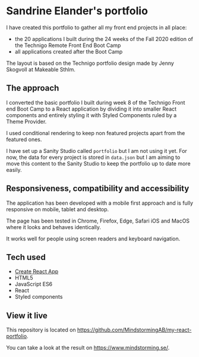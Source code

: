 # Sandrine Elander's portfolio

I have created this portfolio to gather all my front end projects in all place:

- the 20 applications I built during the 24 weeks of the Fall 2020 edition of the Technigo Remote Front End Boot Camp
- all applications created after the Boot Camp

The layout is based on the Technigo portfolio design made by Jenny Skogvoll at Makeable Sthlm.

## The approach

I converted the basic portfolio I built during week 8 of the Technigo Front end Boot Camp to a React application by dividing it into smaller React components and entirely styling it with Styled Components ruled by a Theme Provider.

I used conditional rendering to keep non featured projects apart from the featured ones.

I have set up a Sanity Studio called `portfolio` but I am not using it yet. For now, the data for every project is stored in `data.json` but I am aiming to move this content to the Sanity Studio to keep the portfolio up to date more easily.

## Responsiveness, compatibility and accessibility

The application has been developed with a mobile first approach and is fully responsive on mobile, tablet and desktop.

The page has been tested in Chrome, Firefox, Edge, Safari iOS and MacOS where it looks and behaves identically.

It works well for people using screen readers and keyboard navigation.

## Tech used

- [Create React App](https://github.com/facebook/create-react-app)
- HTML5
- JavaScript ES6
- React
- Styled components

## View it live

This repository is located on https://github.com/MindstormingAB/my-react-portfolio.

You can take a look at the result on https://www.mindstorming.se/.
